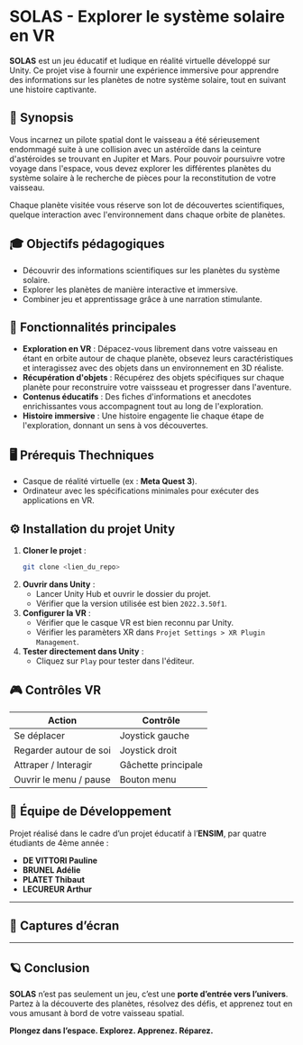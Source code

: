 # SOLAS - Explorer le système solaire en VR

**SOLAS** est un jeu éducatif et ludique en réalité virtuelle développé sur Unity. Ce projet vise à fournir une expérience immersive pour apprendre des informations sur les planètes de notre système solaire, tout en suivant une histoire captivante.

## 📖 Synopsis
Vous incarnez un pilote spatial dont le vaisseau a été sérieusement endommagé suite à une collision avec un astéroïde dans la ceinture d'astéroides se trouvant en Jupiter et Mars. Pour pouvoir poursuivre votre voyage dans l'espace, vous devez explorer les différentes planètes du système solaire à le recherche de pièces pour la reconstitution de votre vaisseau.

Chaque planète visitée vous réserve son lot de découvertes scientifiques, quelque interaction avec l'environnement dans chaque orbite de planètes.

## 🎓 Objectifs pédagogiques
- Découvrir des informations scientifiques sur les planètes du système solaire.
- Explorer les planètes de manière interactive et immersive.
- Combiner jeu et apprentissage grâce à une narration stimulante.

## 🧩 Fonctionnalités principales
- **Exploration en VR** : Dépacez-vous librement dans votre vaisseau en étant en orbite autour de chaque planète, obsevez leurs caractéristiques et interagissez avec des objets dans un environnement en 3D réaliste.
- **Récupération d'objets** : Récupérez des objets spécifiques sur chaque planète pour reconstruire votre vaissseau et progresser dans l'aventure.
- **Contenus éducatifs** : Des fiches d'informations et anecdotes enrichissantes vous accompagnent tout au long de l'exploration.
- **Histoire immersive** : Une histoire engagente lie chaque étape de l'exploration, donnant un sens à vos découvertes.

## 🖥️ Prérequis Thechniques
- Casque de réalité virtuelle (ex : **Meta Quest 3**).
- Ordinateur avec les spécifications minimales pour exécuter des applications en VR.

## ⚙️ Installation du projet Unity
1. **Cloner le projet** :
   ```bash
   git clone <lien_du_repo>
   ```
2. **Ouvrir dans Unity** :
    - Lancer Unity Hub et ouvrir le dossier du projet.
    - Vérifier que la version utilisée est bien `2022.3.50f1`.
3. **Configurer la VR** :
    - Vérifier que le casque VR est bien reconnu par Unity.
    - Vérifier les paramèters XR dans `Projet Settings > XR Plugin Management`.
4. **Tester directement dans Unity** :
    - Cliquez sur `Play` pour tester dans l'éditeur.


## 🎮 Contrôles VR
| Action                     | Contrôle                                   |
|---------------------------|---------------------------------------------|
| Se déplacer               | Joystick gauche                            |
| Regarder autour de soi    | Joystick droit                             |
| Attraper / Interagir      | Gâchette principale   |
| Ouvrir le menu / pause    | Bouton menu    |

## 👥 Équipe de Développement
Projet réalisé dans le cadre d’un projet éducatif à l’**ENSIM**, par quatre étudiants de 4ème année :
- **DE VITTORI Pauline**
- **BRUNEL Adélie**
- **PLATET Thibaut**
- **LECUREUR Arthur**

---

## 📸 Captures d’écran

---

## 🪐 Conclusion

**SOLAS** n’est pas seulement un jeu, c’est une **porte d’entrée vers l’univers**. Partez à la découverte des planètes, résolvez des défis, et apprenez tout en vous amusant à bord de votre vaisseau spatial.

**Plongez dans l’espace. Explorez. Apprenez. Réparez.**
